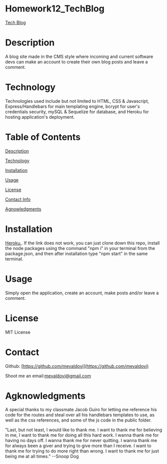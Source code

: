 # Homework12_TechBlog
[Tech Blog](Techblog_Heroku.PNG)
# Description
A blog site made in the CMS style where incoming and current software devs can make an account to create their own blog posts and leave a comment.

# Technology
Technologies used include but not limited to HTML, CSS & Javascript, Express/Handlebars for main templating engine, bcrypt for user's credentials security, mySQL & Sequelize for database, and Heroku for hosting application's deployment.

# Table of Contents
[Description](https://github.com/mevaldovi/Homework12_TechBlog#Description)


[Technology](https://github.com/mevaldovi/Homework12_TechBlog#Technology)


[Installation](https://github.com/mevaldovi/Homework12_TechBlog#Installation)


[Usage](https://github.com/mevaldovi/Homework12_TechBlog#Usage)


[License](https://github.com/mevaldovi/Homework12_TechBlog#License)


[Contact Info](https://github.com/mevaldovi/Homework12_TechBlog#Contact)


[Agnowledgments](https://github.com/mevaldovi/Homework12_TechBlog#Agknowledgments)

# Installation
[Heroku.](https://tech-blog-mv.herokuapp.com/). 
If the link does not work, you can just clone down this repo, install the node packages using the command "npm i" in your terminal from the package.json, and then after installation type "npm start" in the same terminal.
# Usage
Simply open the application, create an account, make posts and/or leave a comment.
# License
MIT License
# Contact
Github: [https://github.com/mevaldovi](https://github.com/mevaldovi)


Shoot me an email:[mevaldovi@gmail.com](mailto:mevaldovi@gmail.com)
# Agknowledgments
A special thanks to my classmate Jacob Guiro for letting me reference his code for the routes and steal over all his handlebars templates to use, as well as the css references, and some of the js code in the public folder.

"Last, but not least, I would like to thank me. I want to thank me for believing in me, I want to thank me for doing all this hard work. I wanna thank me for having no days off. I wanna thank me for never quitting. I wanna thank me for always been a giver and trying to give more than I receive. I want to thank me for trying to do more right than wrong. I want to thank me for just being me at all times.” --Snoop Dog